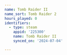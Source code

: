 ```yaml
---
name: Tomb Raider II
name_sort: Tomb Raider 2
hours_played: 0
identifiers:
  - type: steam
    appid: '225300'
    name: Tomb Raider II
    synced_on: '2024-07-04'

---
```

